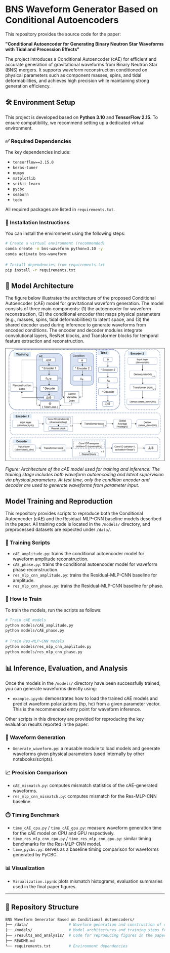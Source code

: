 # BNS Waveform Generator Based on Conditional Autoencoders

This repository provides the source code for the paper:

**"Conditional Autoencoder for Generating Binary Neutron Star Waveforms with Tidal and Precession Effects"**

The project introduces a Conditional Autoencoder (cAE) for efficient and accurate generation of gravitational waveforms from Binary Neutron Star (BNS) mergers. It supports waveform reconstruction conditioned on physical parameters such as component masses, spins, and tidal deformabilities, and achieves high precision while maintaining strong generation efficiency.


## 🛠️ Environment Setup

This project is developed based on **Python 3.10** and **TensorFlow 2.15**. To ensure compatibility, we recommend setting up a dedicated virtual environment.

### ✅ Required Dependencies

The key dependencies include:

- `tensorflow==2.15.0`
- `keras-tuner`
- `numpy`
- `matplotlib`
- `scikit-learn`
- `pycbc`
- `seaborn`
- `tqdm`

All required packages are listed in `requirements.txt`.

### 🚀 Installation Instructions

You can install the environment using the following steps:

```bash
# Create a virtual environment (recommended)
conda create -n bns-waveform python=3.10 -y
conda activate bns-waveform

# Install dependencies from requirements.txt
pip install -r requirements.txt
```



## 🧠 Model Architecture

The figure below illustrates the architecture of the proposed Conditional Autoencoder (cAE) model for gravitational waveform generation. The model consists of three main components: (1) the autoencoder for waveform reconstruction, (2) the conditional encoder that maps physical parameters (e.g., masses, spins, tidal deformabilities) to latent space, and (3) the shared decoder used during inference to generate waveforms from encoded conditions. The encoder and decoder modules integrate convolutional layers, ResNet blocks, and Transformer blocks for temporal feature extraction and reconstruction.

![Model Architecture](./total_network.png)

*Figure: Architecture of the cAE model used for training and inference. The training stage includes both waveform autoencoding and latent supervision via physical parameters. At test time, only the condition encoder and decoder are used to generate waveforms from parameter input.*

## Model Training and Reproduction

This repository provides scripts to reproduce both the Conditional Autoencoder (cAE) and the Residual-MLP-CNN baseline models described in the paper. All training code is located in the `/models/` directory, and preprocessed datasets are expected under `/data/`.

### 🔹 Training Scripts

- `cAE_amplitude.py`: trains the conditional autoencoder model for waveform amplitude reconstruction.
- `cAE_phase.py`: trains the conditional autoencoder model for waveform phase reconstruction.
- `res_mlp_cnn_amplitude.py`: trains the Residual-MLP-CNN baseline for amplitude.
- `res_mlp_cnn_phase.py`: trains the Residual-MLP-CNN baseline for phase.

### 🚀 How to Train

To train the models, run the scripts as follows:

```bash
# Train cAE models
python models/cAE_amplitude.py
python models/cAE_phase.py

# Train Res-MLP-CNN models
python models/res_mlp_cnn_amplitude.py
python models/res_mlp_cnn_phase.py
```

## 📊 Inference, Evaluation, and Analysis

Once the models in the `/models/` directory have been successfully trained, you can generate waveforms directly using:

- `example.ipynb`: demonstrates how to load the trained cAE models and predict waveform polarizations (hp, hc) from a given parameter vector. This is the recommended entry point for waveform inference.

Other scripts in this directory are provided for reproducing the key evaluation results reported in the paper:

### 🔁 Waveform Generation
- `Generate_waveform.py`: a reusable module to load models and generate waveforms given physical parameters (used internally by other notebooks/scripts).

### 📈 Precision Comparison
- `cAE_mismatch.py`: computes mismatch statistics of the cAE-generated waveforms.
- `res_mlp_cnn_mismatch.py`: computes mismatch for the Res-MLP-CNN baseline.

### ⏱️ Timing Benchmark
- `time_cAE_cpu.py` / `time_cAE_gpu.py`: measure waveform generation time for the cAE model on CPU and GPU respectively.
- `time_res_mlp_cnn_cpu.py` / `time_res_mlp_cnn_gpu.py`: similar timing benchmarks for the Res-MLP-CNN model.
- `time_pycbc.py`: serves as a baseline timing comparison for waveforms generated by PyCBC.

### 📊 Visualization
- `Visualization.ipynb`: plots mismatch histograms, evaluation summaries used in the final paper figures.




---
## 🔧 Repository Structure

```bash
BNS Waveform Generator Based on Conditional Autoencoders/
├── /data/                  # Waveform generation and construction of dataset 
├── /models/                # Model architectures and training steps for cAE and Res-MLP-CNN  
├── /results_and_analysis/  # Code for reproducing figures in the paper and usage examples of the models  
├── README.md
└── requirements.txt        # Environment dependencies
```

